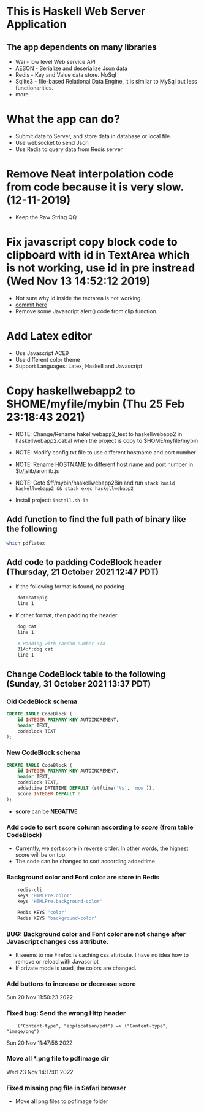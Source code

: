 # This is Haskell Web Server Application
## The app dependents on many libraries
* Wai - low level Web service API
* AESON - Serialize and deserialize Json data
* Redis - Key and Value data store. NoSql
* Sqlite3 - file-based Relational Data Engine, it is similar to MySql but less functionarities.
* more

# What the app can do?
* Submit data to Server, and store data in database or local file.
* Use websocket to send Json
* Use Redis to query data from Redis server

# Remove Neat interpolation code from code because it is very slow. (12-11-2019)
* Keep the Raw String QQ
# Fix javascript copy block code to clipboard with id in TextArea which is not working, use id in pre instread (Wed Nov 13 14:52:12 2019)
* Not sure why id inside the textarea is not working.
* [commit here](https://bitbucket.org/zsurface/haskellwebapp2/commits/5bea84536cdafec8bbe9188339c02b94611cf5ee#Lsrc/WaiLib.hsT533)
* Remove some Javascript alert() code from clip function.

# Add Latex editor 
* Use Javascript ACE9 
* Use different color theme
* Support Languages: Latex, Haskell and Javascript

# Copy haskellwebapp2 to $HOME/myfile/mybin (Thu 25 Feb 23:18:43 2021)
* NOTE: Change/Rename hakellwebapp2_test to haskellwebapp2 in haskellwebapp2.cabal when the project is copy to $HOME/myfile/mybin
* NOTE: Modify config.txt file to use different hostname and port number
* NOTE: Rename HOSTNAME to different host name and port number in $b/jslib/aronlib.js
* NOTE: Goto $ff/mybin/haskellwebapp2Bin  and run `stack build haskellwebapp2 && stack exec haskellwebapp2`

* Install project: `install.sh in`

## Add function to find the full path of binary like the following

``` bash
which pdflatex
```

## Add code to padding CodeBlock header (Thursday, 21 October 2021 12:47 PDT)
* If the following format is found, no padding

``` bash
	dot:cat:pig
	line 1
```
* If other format, then padding the header

``` bash
    dog cat
	line 1
	
	# Padding with random number 314
	314:*:dog cat
	line 1
```

## Change CodeBlock table to the following (Sunday, 31 October 2021 13:37 PDT)
### Old CodeBlock schema
``` sql
CREATE TABLE CodeBlock (
    id INTEGER PRIMARY KEY AUTOINCREMENT, 
    header TEXT, 
    codeblock TEXT
);
```
### New CodeBlock schema

``` sql
CREATE TABLE CodeBlock (
    id INTEGER PRIMARY KEY AUTOINCREMENT, 
    header TEXT, 
    codeblock TEXT, 
    addedtime DATETIME DEFAULT (stftime('%s', 'now')), 
    score INTEGER DEFAULT 0
);
```
* **score** can be **NEGATIVE**

### Add code to sort score column according to *score* (from table **CodeBlock**)
* Currently, we sort score in reverse order. In other words, the highest score will be on top.
* The code can be changed to sort according addedtime

### Background color and Font color are store in Redis
``` sql
    redis-cli
	keys 'HTMLPre.color'
	keys 'HTMLPre.background-color'

	Redis KEYS 'color'
	Redis KEYS 'background-color'
```
### BUG: Background color and Font color are not change after Javascript changes css attribute.
* It seems to me Firefox is caching css attribute. I have no idea how to remove or reload with Javascript
* If private mode is used, the colors are changed.

### Add buttons to increase or decrease score

Sun 20 Nov 11:50:23 2022 
### Fixed bug: Send the wrong Http header
```
    ("Content-type", "application/pdf") => ("Content-type", "image/png")
```
Sun 20 Nov 11:47:58 2022
### Move all *.png file to **pdfimage** dir

Wed 23 Nov 14:17:01 2022 
### Fixed missing png file in Safari browser 
* Move all png files to pdfimage folder

